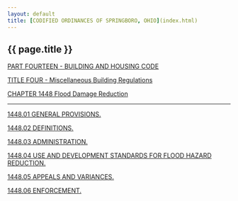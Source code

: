 ```yaml
---
layout: default 
title: [CODIFIED ORDINANCES OF SPRINGBORO, OHIO](index.html) 
---
```


{{ page.title }}
----------------

[PART FOURTEEN - BUILDING AND HOUSING CODE](561ca412.html)

[TITLE FOUR - Miscellaneous Building Regulations](5700a412.html)

[CHAPTER 1448 Flood Damage Reduction](5753a412.html)

---

[1448.01 GENERAL PROVISIONS.](5767a412.html)

[1448.02 DEFINITIONS.](5794a412.html)

[1448.03 ADMINISTRATION.](57d2a412.html)

[1448.04 USE AND DEVELOPMENT STANDARDS FOR FLOOD HAZARD
REDUCTION.](5825a412.html)

[1448.05 APPEALS AND VARIANCES.](586aa412.html)

[1448.06 ENFORCEMENT.](58a0a412.html)
